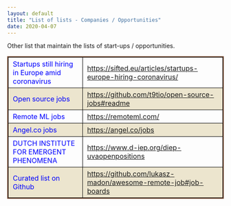 ```yaml
---
layout: default
title: "List of lists - Companies / Opportunities"
date: 2020-04-07
---
```


Other list that maintain the lists of start-ups / opportunities. 
<style>
thead {color:green;}
tbody {color:blue;}
tfoot {color:red;}
th,td {
  border:1px solid black;
  padding: 5px 10px;
}
table{
    border: 2px solid #774F38;
    border-collapse: collapse;  
}
tr:nth-child(even){
    background-color:#ECE5CE;
}
</style>
<table border="1" width="100%">

<tr>
  <td>Startups still hiring in Europe amid coronavirus</td>
  <td><a href="https://sifted.eu/articles/startups-europe-hiring-coronavirus/"> https://sifted.eu/articles/startups-europe-hiring-coronavirus/ </a> </td>
</tr>
<tr>
  <td>Open source jobs</td>
  <td><a href="https://github.com/t9tio/open-source-jobs#readme"> https://github.com/t9tio/open-source-jobs#readme </a> </td>
</tr>
<tr>
  <td>Remote ML jobs</td>
  <td><a href="https://remoteml.com/"> https://remoteml.com/ </a> </td>
</tr>
<tr>
  <td>Angel.co jobs</td>
  <td><a href="https://angel.co/jobs"> https://angel.co/jobs </a> </td>
</tr>
<tr>
  <td>DUTCH INSTITUTE FOR EMERGENT PHENOMENA</td>
  <td><a href="https://www.d-iep.org/diep-uvaopenpositions"> https://www.d-iep.org/diep-uvaopenpositions </a> </td>
</tr>
<tr>
  <td>Curated list on Github</td>
  <td><a href="https://github.com/lukasz-madon/awesome-remote-job#job-boards
"> https://github.com/lukasz-madon/awesome-remote-job#job-boards
 </a> </td>
</tr>

</table>
